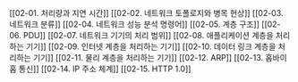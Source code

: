 [[02-01. 처리량과 지연 시간]]
[[02-02. 네트워크 토폴로지와 병목 현상]]
[[02-03. 네트워크 분류]]
[[02-04. 네트워크 성능 분석 명령어]]
[[02-05. 계층 구조]]
[[02-06. PDU]]
[[02-07. 네트워크 기기의 처리 범위]]
[[02-08. 애플리케이션 계층을 처리하는 기기]]
[[02-09. 인터넷 계층을 처리하는 기기]]
[[02-10. 데이터 링크 계층을 처리하는 기기]]
[[02-11. 물리 계층을 처리하는 기기]]
[[02-12. ARP]]
[[02-13. 홉바이홉 통신]]
[[02-14. IP 주소 체계]]
[[02-15. HTTP 1.0]]